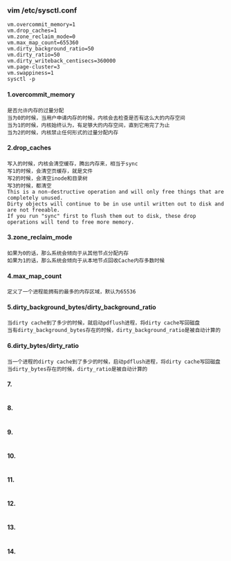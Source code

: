 

### vim /etc/sysctl.conf
```
vm.overcommit_memory=1
vm.drop_caches=1
vm.zone_reclaim_mode=0
vm.max_map_count=655360
vm.dirty_background_ratio=50
vm.dirty_ratio=50
vm.dirty_writeback_centisecs=360000
vm.page-cluster=3
vm.swappiness=1
sysctl -p
```

#### 1.overcommit_memory
```
是否允许内存的过量分配
当为0的时候，当用户申请内存的时候，内核会去检查是否有这么大的内存空间
当为1的时候，内核始终认为，有足够大的内存空间，直到它用完了为止
当为2的时候，内核禁止任何形式的过量分配内存
```

#### 2.drop_caches
```
写入的时候，内核会清空缓存，腾出内存来，相当于sync
写1的时候，会清空页缓存，就是文件
写2的时候，会清空inode和目录树
写3的时候，都清空
This is a non-destructive operation and will only free things that are completely unused.
Dirty objects will continue to be in use until written out to disk and are not freeable.
If you run "sync" first to flush them out to disk, these drop operations will tend to free more memory.
```

#### 3.zone_reclaim_mode
```
如果为0的话，那么系统会倾向于从其他节点分配内存
如果为1的话，那么系统会倾向于从本地节点回收Cache内存多数时候
```

#### 4.max_map_count
```
定义了一个进程能拥有的最多的内存区域，默认为65536
```

#### 5.dirty_background_bytes/dirty_background_ratio
```
当dirty cache到了多少的时候，就启动pdflush进程，将dirty cache写回磁盘
当有dirty_background_bytes存在的时候，dirty_background_ratio是被自动计算的
```

#### 6.dirty_bytes/dirty_ratio
```
当一个进程的dirty cache到了多少的时候，启动pdflush进程，将dirty cache写回磁盘
当dirty_bytes存在的时候，dirty_ratio是被自动计算的
```

#### 7.
```
```
#### 8.
```
```
#### 9.
```
```
#### 10.
```
```
#### 11.
```
```
#### 12.
```
```
#### 13.
```
```
#### 14.
```
```


